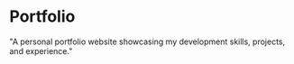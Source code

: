 # Portfolio
"A personal portfolio website showcasing my development skills, projects, and experience."
